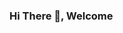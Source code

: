### Hi There 👋, Welcome

<!--
**svreddie2410/svreddie2410** is a ✨ _special_ ✨ repository because its `README.md` (this file) appears on your GitHub profile.
<h1> About me </h1>
Here are some ideas to get you started:
<p>
- 🔭 I’m currently working on ...Python, AWS
- 🌱 I’m currently learning ... Machine Learning
- 👯 I’m looking to collaborate on ...AI development
- 😄 Pronouns: ...He/His
</p>
